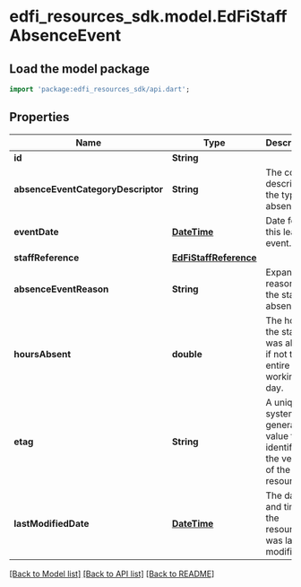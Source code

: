 # edfi_resources_sdk.model.EdFiStaffAbsenceEvent

## Load the model package
```dart
import 'package:edfi_resources_sdk/api.dart';
```

## Properties
Name | Type | Description | Notes
------------ | ------------- | ------------- | -------------
**id** | **String** |  | [optional] 
**absenceEventCategoryDescriptor** | **String** | The code describing the type of absence. | 
**eventDate** | [**DateTime**](DateTime.md) | Date for this leave event. | 
**staffReference** | [**EdFiStaffReference**](EdFiStaffReference.md) |  | 
**absenceEventReason** | **String** | Expanded reason for the staff absence. | [optional] 
**hoursAbsent** | **double** | The hours the staff was absent, if not the entire working day. | [optional] 
**etag** | **String** | A unique system-generated value that identifies the version of the resource. | [optional] 
**lastModifiedDate** | [**DateTime**](DateTime.md) | The date and time the resource was last modified. | [optional] 

[[Back to Model list]](../README.md#documentation-for-models) [[Back to API list]](../README.md#documentation-for-api-endpoints) [[Back to README]](../README.md)


